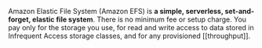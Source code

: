 Amazon Elastic File System (Amazon EFS) is **a simple, serverless, set-and-forget, elastic file system**. There is no minimum fee or setup charge. You pay only for the storage you use, for read and write access to data stored in Infrequent Access storage classes, and for any provisioned [[throughput]].